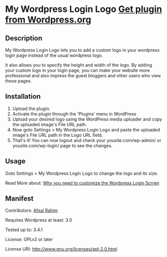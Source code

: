 My Wordpress Login Logo [Get plugin from Wordpress.org](http://wordpress.org/extend/plugins/my-wp-login-logo/)
======

Description
------
My Wordpress Login Logo lets you to add a custom logo in your wordpress login page instead of the usual wordpress logo.

It also allows you to specify the height and width of the logo. By adding your custom logo in your login page, you can make your website more professional and also impress the guest bloggers and other users who view these pages.

Installation
------
1. Upload the plugin.
2. Activate the plugin through the 'Plugins' menu in WordPress
3. Upload your desired logo using the WordPress media uploader and copy the uploaded image's File URL path.
4. Now goto Settings > My Wordpress Login Logo and paste the uploaded image's File URL path in the Logo URL field.
5. That's it! You can now logout and check your yousite.com/wp-admin/ or yousite.com/wp-login/ page to see the changes.

Usage
------
Goto Settings > My Wordpress Login Logo to change the logo and its size.

Read More about: [Why you need to customize the Wordpress Login Scrren](http://digitcodes.com/how-to-add-your-custom-logo-to-wordpress-login-screen/)

Manifest
------
Contributors: [Afsal Rahim](http://afsalrahim.tk)

Requires Wordpress at least: 3.0

Tested up to: 3.4.1

License: GPLv2 or later

License URI: http://www.gnu.org/licenses/gpl-2.0.html
